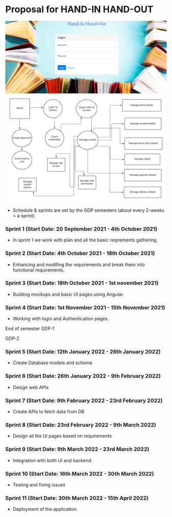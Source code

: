 # Proposal for HAND-IN HAND-OUT

![](LoginPage.png "loginpage")
![](Flow-Chart.jpeg "flow ")


- Schedule & sprints are set by the GDP semesters (about every 2-weeks = a sprint)

### Sprint 1  (Start Date: 20 September 2021 - 4th October 2021)
- In sprint 1 we work with plan and all the basic reqirements gathering. 

### Sprint 2  (Start Date: 4th October 2021 - 18th October 2021)
- Enhancing and modifing the requirements and break them into functional requirements.

### Sprint 3  (Start Date: 18th October 2021 - 1st november 2021)
- Building mockups and basic UI pages using Angular.

### Sprint 4  (Start Date: 1st November 2021 - 15th November 2021)
- Working with login and Authentication pages.

 End of semester GDP-1

 GDP-2 

 ### Sprint 5  (Start Date: 12th January 2022 - 26th January 2022)
 - Create Database models and schema

 ### Sprint 6  (Start Date: 26th January 2022 - 9th February 2022)
 - Design web APIs

 ### Sprint 7  (Start Date: 9th Fabruary 2022 - 23rd February 2022)
 - Create APIs to fetch data from DB

 ### Sprint 8  (Start Date: 23rd February 2022 - 9th March 2022)
 - Design all the UI pages based on requirements

 ### Sprint 9  (Start Date: 9th March 2022 - 23rd March 2022)
 - Integration with both UI and backend.

 ### Sprint 10  (Start Date: 16th March 2022 - 30th March 2022)
 - Testing and fixing issues

 ### Sprint 11  (Start Date: 30th March 2022 - 15th April 2022)
 - Deployment of the application.
 


